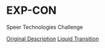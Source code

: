 # EXP-CON
Speer Technologies Challenge

[Original Description](https://miro.com/app/board/o9J_lWzLOeE=/)
[Liquid Transition](https://miro.com/app/board/o9J_lWzLOeE=/)
